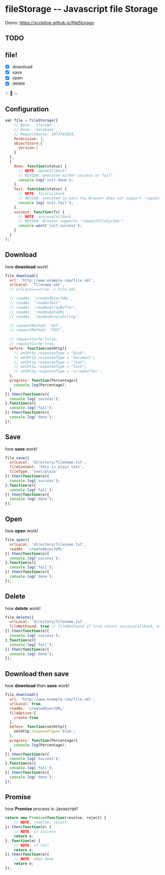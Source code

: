 fileStorage -- Javascript file Storage
========
Demo: https://scriptive.github.io/fileStorage

## TODO


## file!
- [x] download
- [x] save
- [x] open
- [x] delete

:sparkles: :camel: :boom:

## Configuration
```javascript
var file = fileStorage({
    // Base: 'storage',
    // Base: 'database',
    // RequestQuota: 1073741824,
    Permission: 1,
    objectStore:{
      version:2
    }
  },
  {
    done: function(status) {
      // NOTE: doneCallback!
      // REVIEW: executed either success or fail!
      console.log('init.done');
    },
    fail: function(status) {
      // NOTE: failCallback
      // REVIEW: executed to warn the Browser does not support 'requestFileSystem'!
      console.log('init.fail');
    },
    success: function(fs) {
      // NOTE: successCallback
      // REVIEW: Browser supports 'requestFileSystem'!
      console.warn('init.success');
    }
  }
);
```
## Download
how **download** work!
```javascript
file.download({
  url: 'http://www.example.com/file.xml',
  urlLocal: 'filename.xml',
  // urlLocal===true -> file.xml

  // readAs: 'createObjectURL',
  // readAs: 'readAsText',
  // readAs: 'readAsArrayBuffer',
  // readAs: 'readAsDataURL',
  // readAs: 'readAsBinaryString',

  // requestMethod: 'GET',
  // requestMethod: 'POST',
  
  // requestCache:false,
  // requestCache:true,
  before: function(xmlHttp){
    // xmlHttp.responseType = "blob";
    // xmlHttp.responseType = "document";
    // xmlHttp.responseType = "json";
    // xmlHttp.responseType = "text";
    // xmlHttp.responseType = 'arraybuffer';
  },
  progress: function(Percentage){
    console.log(Percentage);
  }
}).then(function(e){
  console.log('success');
},function(e){
  console.log('fail');
}).then(function(e){
  console.log('done');
});
```
## Save
how **save** work!
```javascript
file.save({
  urlLocal: 'directory/filename.txt',
  fileContent: 'this is plain text',
  fileType: 'text/plain'
}).then(function(e){
  console.log('success');
},function(e){
  console.log('fail');
}).then(function(e){
  console.log('done');
});
```
## Open
how **open** work!
```javascript
file.open({
  urlLocal: 'directory/filename.txt',
  readAs: 'createObjectURL'
}).then(function(e){
  console.log('success');
},function(e){
  console.log('fail');
}).then(function(e){
  console.log('done');
});
```
## Delete
how **delete** work!
```javascript
file.delete({
  urlLocal: 'directory/filename.txt',
  fileNotFound: true // fileNotFound if true return successCallback, even the file is not found!
}).then(function(e){
  console.log('success');
},function(e){
  console.log('fail');
}).then(function(e){
  console.log('done');
});
```
## Download then save
how **download** then **save** work!
```javascript
file.download({
  url: 'http://www.example.com/file.xml',
  urlLocal: true,
  readAs: 'createObjectURL'
  fileOption:{
    create:true
  },
  before: function(xmlHttp){
    xmlHttp.responseType='blob';
  },
  progress: function(Percentage){
    console.log(Percentage);
  }
}).then(function(e){
  console.log('success');
},function(e){
  console.log('fail');
}).then(function(e){
  console.log('done');
});
```
## Promise
how **Promise** process in Javascript!
```javascript
return new Promise(function(resolve, reject) {
    // NOTE: resolve, reject
}).then(function(e) {
    // NOTE: if success
    return e;
}, function(e) {
    // NOTE: if fail
    return e;
}).then(function(e){
    // NOTE: when done
    return e;
});
```
